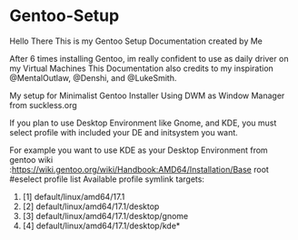 # Gentoo-Setup
Hello There 
This is my Gentoo Setup Documentation created by Me

After 6 times installing Gentoo, im really confident to use as daily driver on my Virtual Machines
This Documentation also credits to my inspiration @MentalOutlaw, @Denshi, and @LukeSmith.

My setup for Minimalist Gentoo Installer Using DWM as Window Manager from suckless.org

If you plan to use Desktop Environment like Gnome, and KDE, you must select profile with included your DE and initsystem you want. 

For example you want to use KDE as your Desktop Environment from gentoo wiki :https://wiki.gentoo.org/wiki/Handbook:AMD64/Installation/Base
root #eselect profile list
Available profile symlink targets:
1.  [1]   default/linux/amd64/17.1 
2.  [2]   default/linux/amd64/17.1/desktop
3.  [3]   default/linux/amd64/17.1/desktop/gnome
4.  [4]   default/linux/amd64/17.1/desktop/kde*
